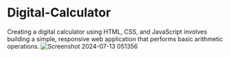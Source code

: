 # Digital-Calculator
Creating a digital calculator using HTML, CSS, and JavaScript involves building a simple, responsive web application that performs basic arithmetic operations.
![Screenshot 2024-07-13 051356](https://github.com/user-attachments/assets/46cf5eba-06fc-4c4d-86b7-fe01c28f0365)
